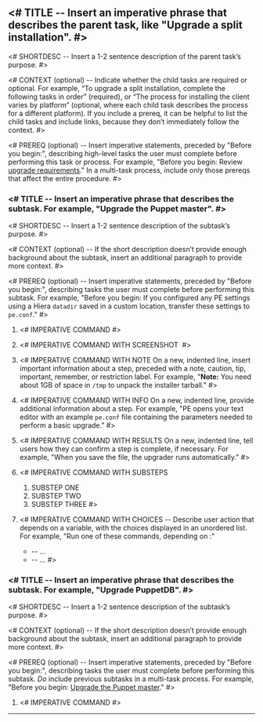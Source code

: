 <!--Multi-tasks can be used to introduce a process where each child task is required, or to group a set of similar tasks.-->

## <# TITLE -- Insert an imperative phrase that describes the parent task, like "Upgrade a split installation". #>

<# SHORTDESC -- Insert a 1-2 sentence description of the parent task’s purpose. #>

<# CONTEXT (optional) -- Indicate whether the child tasks are required or optional. For example, “To upgrade a split installation, complete the following tasks in order” (required), or “The process for installing the client varies by platform” (optional, where each child task describes the process for a different platform). If you include a prereq, it can be helpful to list the child tasks and include links, because they don’t immediately follow the context. #>

<# PREREQ (optional) -- Insert imperative statements, preceded by "Before you begin:", describing high-level tasks the user must complete before performing this task or process. For example, "Before you begin: Review [upgrade requirements](<link>)." In a multi-task process, include only those prereqs that affect the entire procedure. #>


### <# TITLE -- Insert an imperative phrase that describes the subtask. For example, "Upgrade the Puppet master". #>

<# SHORTDESC -- Insert a 1-2 sentence description of the subtask’s purpose. #>

<# CONTEXT (optional) -- If the short description doesn’t provide enough background about the subtask, insert an additional paragraph to provide more context. #>

<# PREREQ (optional) -- Insert imperative statements, preceded by "Before you begin:", describing tasks the user must complete before performing this subtask. For example, "Before you begin: If you configured any PE settings using a Hiera `datadir` saved in a custom location, transfer these settings to `pe.conf`." #>

1. <# IMPERATIVE COMMAND #>

2. <# IMPERATIVE COMMAND WITH SCREENSHOT
   ![<IMAGE TITLE>](./images/<FILENAME.PNG>) #>

3. <# IMPERATIVE COMMAND WITH NOTE
   On a new, indented line, insert important information about a step, preceded with a note, caution, tip, important, remember, or restriction label. For example, "**Note:** You need about 1GB of space in `/tmp` to unpack the installer tarball." #>

4. <# IMPERATIVE COMMAND WITH INFO
   On a new, indented line, provide additional information about a step. For example, "PE opens your text editor with an example `pe.conf` file containing the parameters needed to perform a basic upgrade." #>

5. <# IMPERATIVE COMMAND WITH RESULTS
   On a new, indented line, tell users how they can confirm a step is complete, if necessary. For example, "When you save the file, the upgrader runs automatically." #>

6. <# IMPERATIVE COMMAND WITH SUBSTEPS
   1. SUBSTEP ONE
   2. SUBSTEP TWO
   3. SUBSTEP THREE #>

7. <# IMPERATIVE COMMAND WITH CHOICES -- Describe user action that depends on a variable, with the choices displayed in an unordered list. For example, "Run one of these commands, depending on <DECIDING FACTOR>:"
   - <CHOICE ONE> -- ...
   - <CHOICE TWO> -- ... #>


### <# TITLE -- Insert an imperative phrase that describes the subtask. For example, "Upgrade PuppetDB". #>

<# SHORTDESC -- Insert a 1-2 sentence description of the subtask’s purpose. #>

<# CONTEXT (optional) -- If the short description doesn’t provide enough background about the subtask, insert an additional paragraph to provide more context. #>

<# PREREQ (optional) -- Insert imperative statements, preceded by "Before you begin:", describing tasks the user must complete before performing this subtask. *Do* include previous subtasks in a multi-task process. For example, "Before you begin: [Upgrade the Puppet master](#upgrade-the-puppet-master)." #>

1. <# IMPERATIVE COMMAND #>


<!--Insert additional tasks as needed.-->


* * *
